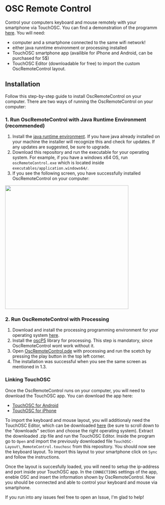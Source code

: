# OSC Remote Control

Control your computers keyboard and mouse remotely with your smartphone via TouchOSC. You can find a demonstration of the programm [here](). You will need:
- computer and a smartphone connected to the same wifi network!
- either java runntime environment or processing installed
- TouchOSC smartphone app (availible for iPhone and Android, can be purchased for 5$)
- TouchOSC Editor (downloadable for free) to import the custom OscRemoteControl layout.

## Installation

Follow this step-by-step guide to install OscRemoteControl on your computer. There are two ways of running the OscRemoteControl on your computer:

### 1. Run OscRemoteControl with Java Runtime Environment (recommended)
1. Install the [java runtime environment](https://www.java.com/en/download/). If you have java already installed on your machine the installer will recognize this and check for updates. If any updates are suggested, be sure to upgrade.
2. Download this repository and run the executable for your operating system. For example, if you have a windows x64 OS, run `oscRemoteControl.exe` which is located inside `executables/application.windows64/`. 
3. If you see the following screen, you have successfully installed OscRemoteControl on your computer:<br>
<img width="400px" src="https://user-images.githubusercontent.com/44790691/54880769-11d10180-4e49-11e9-9cf9-3693b464ca6c.PNG">

### 2. Run OscRemoteControl with Processing
1. Download and install the processing programming environment for your operating system [here](https://processing.org/download/). 
2. Install the [oscP5](http://www.sojamo.de/libraries/oscP5/) library for processing. This step is mandatory, since OscRemoteControl wont work without it.
3. Open [OscRemoteControl.pde](OscRemoteControl.pde) with processing and run the scetch by pressing the play button in the top left corner.
4. The installation was successful when you see the same screen as mentioned in 1.3. 


### Linking TouchOSC

Once the OscRemoteControl runs on your computer, you will need to download the TouchOSC app. You can download the app here:
- [TouchOSC for Android](https://play.google.com/store/apps/details?id=net.hexler.touchosc_a&hl=en_US)
- [TouchOSC for iPhone](https://itunes.apple.com/us/app/touchosc/id288120394)

To import the keyboard and mouse layout, you will additionaly need the TouchOSC Editor, which can be downloaded [here](https://hexler.net/software/touchosc) (be sure to scroll down to the "downloads" section and choose the right operating system). Extract the downloaded .zip file and run the TouchOSC Editor. Inside the program go to `Open` and import the previously downloaded file `TouchOSC-Layout\_RemoteControl.touchosc` from this repository. You should now see the keyboard layout. To import this layout to your smartphone click on `Sync` and follow the instructions. 

Once the layout is succesfully loaded, you will need to setup the ip-address and port inside your TouchOSC app. In the `CONNECTIONS` settings of the app, eneble OSC and insert the information shown by OscRemoteControl. Now you should be connected and able to control your keyboard and mouse via smartphone.

If you run into any issues feel free to open an Issue, I'm glad to help! 

